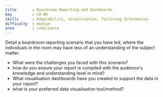 ```yaml
---
title       : Boardroom Reporting and Dashboards
key         : CO-BR
skills      : Adaptability, Visualisation, Tailoring Information
difficulty  : medium
area        : compliance
---
```


Detail a boardroom reporting scenario that you have led, where the individuals in the room may have less of an understanding of the subject matter.

- What were the challenges you faced with this scenario?
- how do you ensure your report is compiled with the audience's knowledge and understanding level in mind?
- What visualisation dashboards have you created to support the data in your report?
- what is your preferred data visualisation tool/method?
